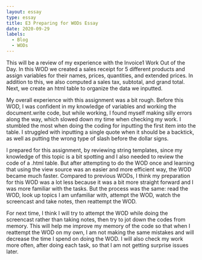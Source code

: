 ```yaml
---
layout: essay
type: essay
title: E3 Preparing for WODs Essay
date: 2020-09-29
labels:
  - Blog
  - WODs
---
```

This will be a review of my experience with the Invoice1 Work Out of the Day. In this WOD we created a sales receipt for 5 different products and assign variables for their names, prices, quantities, and extended prices. In addition to this, we also computed a sales tax, subtotal, and grand total. Next, we create an html table to organize the data we inputted. 

My overall experience with this assignment was a bit rough. Before this WOD, I was confident in my knowledge of variables and working the document.write code, but while working, I found myself making silly errors along the way, which slowed down my time when checking my work. I stumbled the most when doing the coding for inputting the first item into the table. I struggled with inputting a single quote when it should be a backtick, as well as putting the wrong type of slash before the dollar signs. 

I prepared for this assignment, by reviewing string templates, since my knowledge of this topic is a bit spotting and I also needed to review the code of a .html table. But after attempting to do the WOD once and learning that using the view source was an easier and more efficient way, the WOD became much faster. Compared to previous WODs, I think my preparation for this WOD was a lot less because it was a bit more straight forward and I was more familiar with the tasks. But the process was the same: read the WOD, look up topics I am unfamiliar with, attempt the WOD, watch the screencast and take notes, then reattempt the WOD.

For next time, I think I will try to attempt the WOD while doing the screencast rather than taking notes, then try to jot down the codes from memory. This will help me improve my memory of the code so that when I reattempt the WOD on my own, I am not making the same mistakes and will decrease the time I spend on doing the WOD. I will also check my work more often, after doing each task, so that I am not getting surprise issues later.

